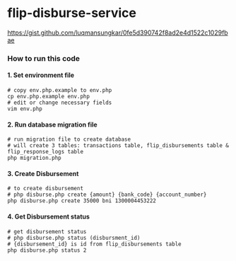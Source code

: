 # flip-disburse-service
https://gist.github.com/luqmansungkar/0fe5d390742f8ad2e4d1522c1029fbae

### How to run this code

#### 1. Set environment file
```
# copy env.php.example to env.php
cp env.php.example env.php
# edit or change necessary fields
vim env.php
```

#### 2. Run database migration file
```
# run migration file to create database
# will create 3 tables: transactions table, flip_disbursements table & flip_response_logs table
php migration.php
```

#### 3. Create Disbursement
```
# to create disbursement
# php disburse.php create {amount} {bank_code} {account_number}
php disburse.php create 35000 bni 1300004453222
```

#### 4. Get Disbursement status
```
# get disbursement status
# php disburse.php status (disbursment_id)
# {disbursement_id} is id from flip_disbursements table
php disburse.php status 2
```